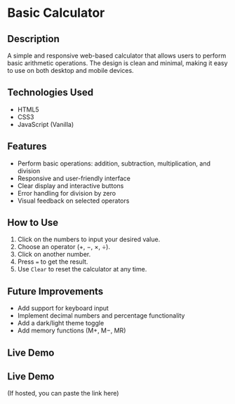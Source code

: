 # Basic Calculator

## Description
A simple and responsive web-based calculator that allows users to perform basic arithmetic operations. The design is clean and minimal, making it easy to use on both desktop and mobile devices.

## Technologies Used
- HTML5
- CSS3
- JavaScript (Vanilla)

## Features
- Perform basic operations: addition, subtraction, multiplication, and division
- Responsive and user-friendly interface
- Clear display and interactive buttons
- Error handling for division by zero
- Visual feedback on selected operators

## How to Use
1. Click on the numbers to input your desired value.
2. Choose an operator (+, −, ×, ÷).
3. Click on another number.
4. Press `=` to get the result.
5. Use `Clear` to reset the calculator at any time.

## Future Improvements
- Add support for keyboard input
- Implement decimal numbers and percentage functionality
- Add a dark/light theme toggle
- Add memory functions (M+, M−, MR)

## Live Demo

## Live Demo
(If hosted, you can paste the link here)
